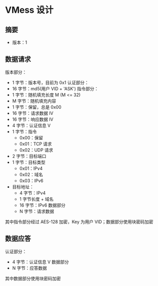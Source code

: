 # VMess 设计
## 摘要
* 版本：1

## 数据请求
版本部分：
* 1 字节：版本号，目前为 0x1
认证部分：
* 16 字节：md5(用户 VID + 'ASK')
指令部分：
* 1 字节：随机填充长度 M (M <= 32)
* M 字节：随机填充内容
* 1 字节：保留，总是 0x00
* 16 字节：请求数据 IV
* 16 字节：响应数据 IV
* 4 字节：认证信息 V
* 1 字节：指令
  * 0x00：保留
  * 0x01：TCP 请求
  * 0x02：UDP 请求
* 2 字节：目标端口
* 1 字节：目标类型
  * 0x01：IPv4
  * 0x02：域名
  * 0x03：IPv6
* 目标地址：
  * 4 字节：IPv4
  * 1 字节长度 + 域名
  * 16 字节：IPv6
数据部分
  * N 字节：请求数据

其中指令部分经过 AES-128 加密，Key 为用户 VID；数据部分使用块密码加密

## 数据应答
认证部分：
* 4 字节：认证信息 V
数据部分
* N 字节：应答数据

其中数据部分使用块密码加密